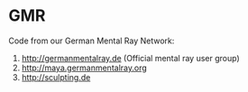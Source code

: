 GMR
===

Code from our German Mental Ray Network:

1. http://germanmentalray.de (Official mental ray user group)
2. http://maya.germanmentalray.org
3. http://sculpting.de


